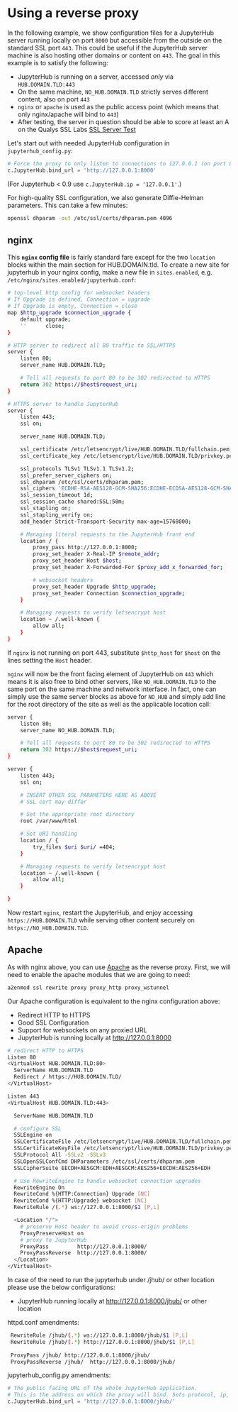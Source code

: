 # Using a reverse proxy

In the following example, we show configuration files for a JupyterHub server
running locally on port `8000` but accessible from the outside on the standard
SSL port `443`. This could be useful if the JupyterHub server machine is also
hosting other domains or content on `443`. The goal in this example is to
satisfy the following:

* JupyterHub is running on a server, accessed *only* via `HUB.DOMAIN.TLD:443`
* On the same machine, `NO_HUB.DOMAIN.TLD` strictly serves different content,
  also on port `443`
* `nginx` or `apache` is used as the public access point (which means that
  only nginx/apache will bind  to `443`)
* After testing, the server in question should be able to score at least an A on the
  Qualys SSL Labs [SSL Server Test](https://www.ssllabs.com/ssltest/)

Let's start out with needed JupyterHub configuration in `jupyterhub_config.py`:

```python
# Force the proxy to only listen to connections to 127.0.0.1 (on port 8000)
c.JupyterHub.bind_url = 'http://127.0.0.1:8000'
```

(For Jupyterhub < 0.9 use `c.JupyterHub.ip = '127.0.0.1'`.)

For high-quality SSL configuration, we also generate Diffie-Helman parameters.
This can take a few minutes:

```bash
openssl dhparam -out /etc/ssl/certs/dhparam.pem 4096
```

## nginx

This **`nginx` config file** is fairly standard fare except for the two
`location` blocks within the main section for HUB.DOMAIN.tld.
To create a new site for jupyterhub in your nginx config, make a new file
in `sites.enabled`, e.g. `/etc/nginx/sites.enabled/jupyterhub.conf`:

```bash
# top-level http config for websocket headers
# If Upgrade is defined, Connection = upgrade
# If Upgrade is empty, Connection = close
map $http_upgrade $connection_upgrade {
    default upgrade;
    ''      close;
}

# HTTP server to redirect all 80 traffic to SSL/HTTPS
server {
    listen 80;
    server_name HUB.DOMAIN.TLD;

    # Tell all requests to port 80 to be 302 redirected to HTTPS
    return 302 https://$host$request_uri;
}

# HTTPS server to handle JupyterHub
server {
    listen 443;
    ssl on;

    server_name HUB.DOMAIN.TLD;

    ssl_certificate /etc/letsencrypt/live/HUB.DOMAIN.TLD/fullchain.pem;
    ssl_certificate_key /etc/letsencrypt/live/HUB.DOMAIN.TLD/privkey.pem;

    ssl_protocols TLSv1 TLSv1.1 TLSv1.2;
    ssl_prefer_server_ciphers on;
    ssl_dhparam /etc/ssl/certs/dhparam.pem;
    ssl_ciphers 'ECDHE-RSA-AES128-GCM-SHA256:ECDHE-ECDSA-AES128-GCM-SHA256:ECDHE-RSA-AES256-GCM-SHA384:ECDHE-ECDSA-AES256-GCM-SHA384:DHE-RSA-AES128-GCM-SHA256:DHE-DSS-AES128-GCM-SHA256:kEDH+AESGCM:ECDHE-RSA-AES128-SHA256:ECDHE-ECDSA-AES128-SHA256:ECDHE-RSA-AES128-SHA:ECDHE-ECDSA-AES128-SHA:ECDHE-RSA-AES256-SHA384:ECDHE-ECDSA-AES256-SHA384:ECDHE-RSA-AES256-SHA:ECDHE-ECDSA-AES256-SHA:DHE-RSA-AES128-SHA256:DHE-RSA-AES128-SHA:DHE-DSS-AES128-SHA256:DHE-RSA-AES256-SHA256:DHE-DSS-AES256-SHA:DHE-RSA-AES256-SHA:AES128-GCM-SHA256:AES256-GCM-SHA384:AES128-SHA256:AES256-SHA256:AES128-SHA:AES256-SHA:AES:CAMELLIA:DES-CBC3-SHA:!aNULL:!eNULL:!EXPORT:!DES:!RC4:!MD5:!PSK:!aECDH:!EDH-DSS-DES-CBC3-SHA:!EDH-RSA-DES-CBC3-SHA:!KRB5-DES-CBC3-SHA';
    ssl_session_timeout 1d;
    ssl_session_cache shared:SSL:50m;
    ssl_stapling on;
    ssl_stapling_verify on;
    add_header Strict-Transport-Security max-age=15768000;

    # Managing literal requests to the JupyterHub front end
    location / {
        proxy_pass http://127.0.0.1:8000;
        proxy_set_header X-Real-IP $remote_addr;
        proxy_set_header Host $host;
        proxy_set_header X-Forwarded-For $proxy_add_x_forwarded_for;

        # websocket headers
        proxy_set_header Upgrade $http_upgrade;
        proxy_set_header Connection $connection_upgrade;
    }

    # Managing requests to verify letsencrypt host
    location ~ /.well-known {
        allow all;
    }
}
```

If `nginx` is not running on port 443, substitute `$http_host` for `$host` on
the lines setting the `Host` header.

`nginx` will now be the front facing element of JupyterHub on `443` which means
it is also free to bind other servers, like `NO_HUB.DOMAIN.TLD` to the same port
on the same machine and network interface. In fact, one can simply use the same
server blocks as above for `NO_HUB` and simply add line for the root directory
of the site as well as the applicable location call:

```bash
server {
    listen 80;
    server_name NO_HUB.DOMAIN.TLD;

    # Tell all requests to port 80 to be 302 redirected to HTTPS
    return 302 https://$host$request_uri;
}

server {
    listen 443;
    ssl on;

    # INSERT OTHER SSL PARAMETERS HERE AS ABOVE
    # SSL cert may differ

    # Set the appropriate root directory
    root /var/www/html

    # Set URI handling
    location / {
        try_files $uri $uri/ =404;
    }

    # Managing requests to verify letsencrypt host
    location ~ /.well-known {
        allow all;
    }

}
```

Now restart `nginx`, restart the JupyterHub, and enjoy accessing
`https://HUB.DOMAIN.TLD` while serving other content securely on
`https://NO_HUB.DOMAIN.TLD`.


## Apache

As with nginx above, you can use [Apache](https://httpd.apache.org) as the reverse proxy.
First, we will need to enable the apache modules that we are going to need:

```bash
a2enmod ssl rewrite proxy proxy_http proxy_wstunnel
```

Our Apache configuration is equivalent to the nginx configuration above:

- Redirect HTTP to HTTPS
- Good SSL Configuration
- Support for websockets on any proxied URL
- JupyterHub is running locally at http://127.0.0.1:8000

```bash
# redirect HTTP to HTTPS
Listen 80
<VirtualHost HUB.DOMAIN.TLD:80>
  ServerName HUB.DOMAIN.TLD
  Redirect / https://HUB.DOMAIN.TLD/
</VirtualHost>

Listen 443
<VirtualHost HUB.DOMAIN.TLD:443>

  ServerName HUB.DOMAIN.TLD

  # configure SSL
  SSLEngine on
  SSLCertificateFile /etc/letsencrypt/live/HUB.DOMAIN.TLD/fullchain.pem
  SSLCertificateKeyFile /etc/letsencrypt/live/HUB.DOMAIN.TLD/privkey.pem
  SSLProtocol All -SSLv2 -SSLv3
  SSLOpenSSLConfCmd DHParameters /etc/ssl/certs/dhparam.pem
  SSLCipherSuite EECDH+AESGCM:EDH+AESGCM:AES256+EECDH:AES256+EDH

  # Use RewriteEngine to handle websocket connection upgrades
  RewriteEngine On
  RewriteCond %{HTTP:Connection} Upgrade [NC]
  RewriteCond %{HTTP:Upgrade} websocket [NC]
  RewriteRule /(.*) ws://127.0.0.1:8000/$1 [P,L]

  <Location "/">
    # preserve Host header to avoid cross-origin problems
    ProxyPreserveHost on
    # proxy to JupyterHub
    ProxyPass         http://127.0.0.1:8000/
    ProxyPassReverse  http://127.0.0.1:8000/
  </Location>
</VirtualHost>
```

 
In case of the need to run the jupyterhub under /jhub/ or other location please use the below configurations:
- JupyterHub running locally at http://127.0.0.1:8000/jhub/ or other location

httpd.conf amendments:
```bash
 RewriteRule /jhub/(.*) ws://127.0.0.1:8000/jhub/$1 [P,L]
 RewriteRule /jhub/(.*) http://127.0.0.1:8000/jhub/$1 [P,L]
 
 ProxyPass /jhub/ http://127.0.0.1:8000/jhub/
 ProxyPassReverse /jhub/  http://127.0.0.1:8000/jhub/
 ```
 
jupyterhub_config.py amendments:
```python
# The public facing URL of the whole JupyterHub application.
# This is the address on which the proxy will bind. Sets protocol, ip, base_url
c.JupyterHub.bind_url = 'http://127.0.0.1:8000/jhub/'
```
